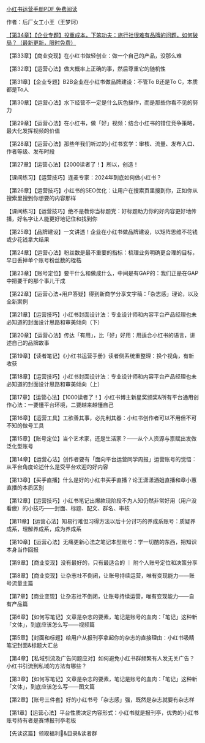 <!--
**pmjason/pmjason** is a ✨ _special_ ✨ repository because its `README.md` (this file) appears on your GitHub profile.

Here are some ideas to get you started:

- 🔭 I’m currently working on ...
- 🌱 I’m currently learning ...
- 👯 I’m looking to collaborate on ...
- 🤔 I’m looking for help with ...
- 💬 Ask me about ...
- 📫 How to reach me: ...
- 😄 Pronouns: ...
- ⚡ Fun fact: ...
-->
[小红书运营手册PDF 免费阅读](https://xiaohongshuyunying.cn/)

作者：后厂女工小王（王梦珂）

[【第34章】【企业专题】投重成本，下笨功夫：旅行社很难有品牌的问题，如何破局？（最新更新，限时免费）](https://xiaohongshuyunying.cn/yunyingshouce/132.html)

【第33章】【商业变现】在小红书做轻创业：做一个自己的产品，没那么难

【第32章】【运营心法】做大概率上正确的事，然后尊重它的随机性

【第31章】【企业专题】B2B企业在小红书做品牌建设：不管To B还是To C，本质都是To人

【第30章】【运营心法】水下经营不一定是什么灰色操作，而是那些你看不见的努力

【第29章】【运营心法】在小红书，做「好」视频：结合小红书的错位竞争策略，最大化发挥视频的价值

【第28章】【运营心法】那些年我们听过的小红书玄学：审核、流量、发布入口、作者等级、发布时段

【第27章】【运营心法】【2000读者了！】所以，创造！

【课间练习】【运营技巧】连麦专家：2024年到底如何做小红书？

【第26章】【运营技巧】小红书的SEO优化：让用户在搜索页里搜到你，正如你从搜索里搜到你想要的内容那样

【课间练习】【运营技巧】绝不是教你当标题党：好标题助力你的好内容更好地传播，好名字让人能更好地记住和找到你

【第25章】【品牌建设】一文讲透！企业在小红书做品牌建设，以矩阵思维不花钱或少花钱拿大结果

【第24章】【运营心法】粉丝数是最不重要的指标：梳理业务明确更合理的目标，早日丢掉单个账号粉丝数的桎梏

【第23章】【账号定位】要干什么和做成什么，中间是有GAP的：我们正是在GAP中把要干的那个事儿干成

【第22章】【运营心法+用户答疑】得到新商学分享文字稿：「杂志感」理论，以及全新案例

【第21章】【运营技巧】小红书封面设计法：专业设计师和内容平台产品经理也未必知道的封面设计思路和审美倾向（下）

【第20章】【运营心法】传达「有用」，比「好」好用：用适合小红书的语言，讲述自己的品牌故事

【第19章】【读者笔记】《小红书运营手册》读者侧系统重整理：换个视角，有新收获

【第18章】【运营技巧】小红书封面设计法：专业设计师和内容平台产品经理也未必知道的封面设计思路和审美倾向（上）

【第17章】【运营心法】【1000读者了！】小红书博主新星奖颁奖&所有平台通用创作心法：一要懂平台环境，二要越来越懂自己

【第16章】【运营工具】工欲善其事，必先利其器：小红书创作者可以不用但不可不知的做号工具

【第15章】【账号定位】当个艺术家，还是生活家？——从个人资源与禀赋出发做泛化型账号

【第14章】【运营心法】创作者要有「面向平台运营同学周报」运营账号的觉悟：从平台角度论述什么是受平台欢迎的好内容

【第13章】【买手直播】什么是好的小红书买手直播？论王潇潇洒姐直播和章小蕙直播的本质区别

【第12章】【运营技巧】小红书笔记出爆款现阶段不为人知仍然非常好用（用户没看疲）的小技巧——封面、标题、配文、群名、审核

【第11章】【运营心法】知易行难但习得方法以后十分讨巧的养成系账号：质疑养成系，理解养成系，成为养成系

【第10章】【运营心法】无痛更新心法之笔记本型账号：学一切酷的东西，把知识本身当作回报

【第9章】【商业变现】没有最好的，只有最适合的 ｜ 附个人账号定位和决策分享

【第8章】【商业变现】让杂志社不倒闭，让账号持续运营，唯有变现能力——账号流量主篇

【第7章】【商业变现】让杂志社不倒闭，让账号持续运营，唯有变现能力——自有产品篇

【第6章】【如何写笔记】文章是杂志的要素，笔记是账号的血肉：「笔记」这种新「文体」，到底应该怎么写——视频篇

【第5章】【封面和标题】给用户从报刊亭拿起你的杂志的直接理由：小红书吸睛笔记封面&标题大汇总

【第4章】【私域引流及广告问题应对】如何避免小红书群频繁有人发无关广告？小红书引流到私域的方法有哪些？

【第3章】【如何写笔记】文章是杂志的要素，笔记是账号的血肉：「笔记」这种新「文体」，到底应该怎么写——图文篇

【第2章】【账号三件套】好的小红书号「杂志感」强，既然是杂志就要有杂志样

【第1章】【运营心法】平台性质决定内容形式：小红书就是报刊亭，优秀的小红书账号持有者是赛博报刊亭老板

【先读这篇】领取福利🌟&目录&读者群
